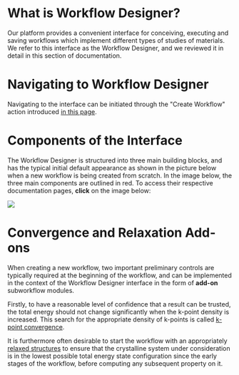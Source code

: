 # What is Workflow Designer?

 Our platform provides a convenient interface for conceiving, executing and saving workflows which implement different types of studies of materials. We refer to this interface as the Workflow Designer, and we reviewed it in detail in this section of documentation. 

# Navigating to Workflow Designer

Navigating to the interface can be initiated through the "Create Workflow" action introduced [in this page](/workflows/actions/create.md). 
 
# Components of the Interface

The Workflow Designer is structured into three main building blocks, and has the typical initial default appearance as shown in the picture below when a new workflow is being created from scratch. In the image below, the three main components are outlined in red. To access their respective documentation pages, **click** on the image below:

<img src="/images/workflow-designer-initial.png/" usemap="#mapname">

<map name="mapname">
    <area shape="rect" coords="0,91,190,512" href="/workflow-designer/sidebar/">
    <area shape="rect" coords="190,91,754,512" href="/workflow-designer/subworkflow-editor/intro/">
    <area shape="rect" coords="0,28,754,91" href="/workflow-designer/header-menu">
</map>

# Convergence and Relaxation Add-ons

When creating a new workflow, two important preliminary controls are typically required at the beginning of the workflow, and can be implemented in the context of the Workflow Designer interface in the form of **add-on** subworkflow modules.

Firstly, to have a reasonable level of confidence that a result can be trusted, the total energy should not change significantly when the k-point density is increased.  This search for the appropriate density of k-points is called [k-point convergence](/workflows/addons/convergence-algorithms.md).

It is furthermore often desirable to start the workflow with an appropriately [relaxed structures](/workflows/addons/structural-relaxation.md) to ensure that the crystalline system under consideration is in the lowest possible total energy state configuration since the early stages of the workflow, before computing any subsequent property on it.
